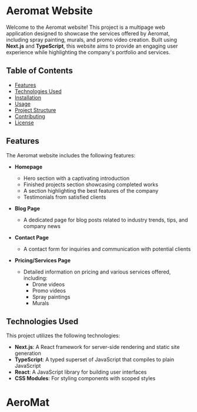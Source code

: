 # Aeromat Website

Welcome to the Aeromat website! This project is a multipage web application designed to showcase the services offered by Aeromat, including spray painting, murals, and promo video creation. Built using **Next.js** and **TypeScript**, this website aims to provide an engaging user experience while highlighting the company's portfolio and services.

## Table of Contents

- [Features](#features)
- [Technologies Used](#technologies-used)
- [Installation](#installation)
- [Usage](#usage)
- [Project Structure](#project-structure)
- [Contributing](#contributing)
- [License](#license)

## Features

The Aeromat website includes the following features:

- **Homepage**
  - Hero section with a captivating introduction
  - Finished projects section showcasing completed works
  - A section highlighting the best features of the company
  - Testimonials from satisfied clients

- **Blog Page**
  - A dedicated page for blog posts related to industry trends, tips, and company news

- **Contact Page**
  - A contact form for inquiries and communication with potential clients

- **Pricing/Services Page**
  - Detailed information on pricing and various services offered, including:
    - Drone videos
    - Promo videos
    - Spray paintings
    - Murals

## Technologies Used

This project utilizes the following technologies:

- **Next.js**: A React framework for server-side rendering and static site generation
- **TypeScript**: A typed superset of JavaScript that compiles to plain JavaScript
- **React**: A JavaScript library for building user interfaces
- **CSS Modules**: For styling components with scoped styles

# AeroMat

